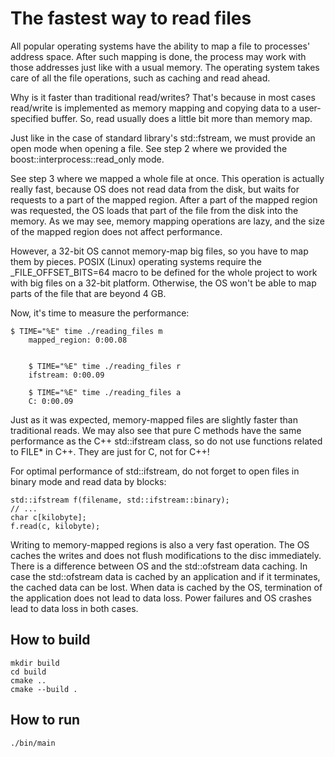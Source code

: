 # The fastest way to read files

All popular operating systems have the ability to map a file to processes' address space. After such mapping is done, the process may work with those addresses just like with a usual memory. The operating system takes care of all the file operations, such as caching and read ahead.

Why is it faster than traditional read/writes? That's because in most cases read/write is implemented as memory mapping and copying data to a user-specified buffer. So, read usually does a little bit more than memory map.

Just like in the case of standard library's std::fstream, we must provide an open mode when opening a file. See step 2 where we provided the boost::interprocess::read_only mode.

See step 3 where we mapped a whole file at once. This operation is actually really fast, because OS does not read data from the disk, but waits for requests to a part of the mapped region. After a part of the mapped region was requested, the OS loads that part of the file from the disk into the memory. As we may see, memory mapping operations are lazy, and the size of the mapped region does not affect performance.

However, a 32-bit OS cannot memory-map big files, so you have to map them by pieces. POSIX (Linux) operating systems require the _FILE_OFFSET_BITS=64 macro to be defined for the whole project to work with big files on a 32-bit platform. Otherwise, the OS won't be able to map parts of the file that are beyond 4 GB.

Now, it's time to measure the performance:
```
$ TIME="%E" time ./reading_files m
    mapped_region: 0:00.08
    
    
    $ TIME="%E" time ./reading_files r
    ifstream: 0:00.09
    
    $ TIME="%E" time ./reading_files a
    C: 0:00.09
```

Just as it was expected, memory-mapped files are slightly faster than traditional reads. We may also see that pure C methods have the same performance as the C++ std::ifstream class, so do not use functions related to FILE* in C++. They are just for C, not for C++!

For optimal performance of std::ifstream, do not forget to open files in binary mode and read data by blocks:

```
std::ifstream f(filename, std::ifstream::binary); 
// ... 
char c[kilobyte]; 
f.read(c, kilobyte);
```

Writing to memory-mapped regions is also a very fast operation. The OS caches the writes and does not flush modifications to the disc immediately. There is a difference between OS and the std::ofstream data caching. In case the std::ofstream data is cached by an application and if it terminates, the cached data can be lost. When data is cached by the OS, termination of the application does not lead to data loss. Power failures and OS crashes lead to data loss in both cases.

## How to build
```
mkdir build
cd build
cmake ..
cmake --build .
```

## How to run
```
./bin/main
```